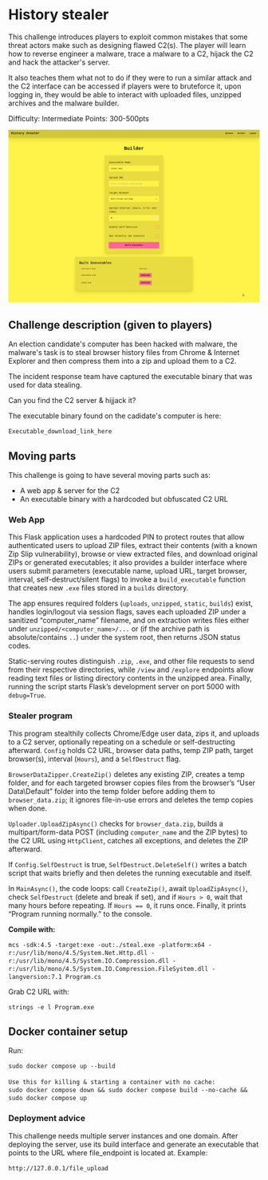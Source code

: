 # History stealer
This challenge introduces players to exploit common mistakes that some threat actors make such as designing flawed C2(s). The player will learn how to reverse engineer a malware, trace a malware to a C2, hijack the C2 and hack the attacker's server.

It also teaches them what not to do if they were to run a similar attack and the C2 interface can be accessed if players were to bruteforce it, upon logging in, they would be able to interact with uploaded files, unzipped archives and the malware builder. 

Difficulty: Intermediate
Points: 300-500pts 

![Demo pic](./demo.png)



## Challenge description (given to players)
An election candidate's computer has been hacked with malware, the malware's task is to steal browser history files from Chrome & Internet Explorer and then compress them into a zip and upload them to a C2.

The incident response team have captured the executable binary that was used for data stealing. 

Can you find the C2 server & hijjack it?

The executable binary found on the cadidate's computer is here:
```
Executable_download_link_here
```


## Moving parts 
This challenge is going to have several moving parts such as:
- A web app & server for the C2
- An executable binary with a hardcoded but obfuscated C2 URL


### Web App
This Flask application uses a hardcoded PIN to protect routes that allow authenticated users to upload ZIP files, extract their contents (with a known Zip Slip vulnerability), browse or view extracted files, and download original ZIPs or generated executables; it also provides a builder interface where users submit parameters (executable name, upload URL, target browser, interval, self-destruct/silent flags) to invoke a `build_executable` function that creates new `.exe` files stored in a `builds` directory. 

The app ensures required folders (`uploads`, `unzipped`, `static`, `builds`) exist, handles login/logout via session flags, saves each uploaded ZIP under a sanitized “computer_name” filename, and on extraction writes files either under `unzipped/<computer_name>/...` or (if the archive path is absolute/contains `..`) under the system root, then returns JSON status codes. 

Static-serving routes distinguish `.zip`, `.exe`, and other file requests to send from their respective directories, while `/view` and `/explore` endpoints allow reading text files or listing directory contents in the unzipped area. Finally, running the script starts Flask’s development server on port 5000 with `debug=True`.



### Stealer program
This program stealthily collects Chrome/Edge user data, zips it, and uploads to a C2 server, optionally repeating on a schedule or self-destructing afterward. `Config` holds C2 URL, browser data paths, temp ZIP path, target browser(s), interval (`Hours`), and a `SelfDestruct` flag.

`BrowserDataZipper.CreateZip()` deletes any existing ZIP, creates a temp folder, and for each targeted browser copies files from the browser’s “User Data\Default” folder into the temp folder before adding them to `browser_data.zip`; it ignores file-in-use errors and deletes the temp copies when done.

`Uploader.UploadZipAsync()` checks for `browser_data.zip`, builds a multipart/form-data POST (including `computer_name` and the ZIP bytes) to the C2 URL using `HttpClient`, catches all exceptions, and deletes the ZIP afterward.

If `Config.SelfDestruct` is true, `SelfDestruct.DeleteSelf()` writes a batch script that waits briefly and then deletes the running executable and itself.

In `MainAsync()`, the code loops: call `CreateZip()`, await `UploadZipAsync()`, check `SelfDestruct` (delete and break if set), and if `Hours > 0`, wait that many hours before repeating. If `Hours == 0`, it runs once. Finally, it prints “Program running normally.” to the console.


**Compile with:**
```
mcs -sdk:4.5 -target:exe -out:./steal.exe -platform:x64 -r:/usr/lib/mono/4.5/System.Net.Http.dll -r:/usr/lib/mono/4.5/System.IO.Compression.dll -r:/usr/lib/mono/4.5/System.IO.Compression.FileSystem.dll -langversion:7.1 Program.cs
```

Grab C2 URL with:
```
strings -e l Program.exe
```


## Docker container setup 
Run:
```
sudo docker compose up --build

Use this for killing & starting a container with no cache:
sudo docker compose down && sudo docker compose build --no-cache && sudo docker compose up 
```


### Deployment advice
This challenge needs multiple server instances and one domain. After deploying the server, use its build interface and generate an executable that points to the URL where file_endpoint is located at. Example:
```
http://127.0.0.1/file_upload
```





